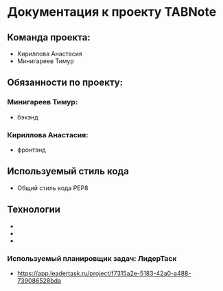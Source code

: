 # Документация к проекту TABNote
## Команда проекта:
* Кириллова Анастасия
* Минигареев Тимур
## Обязанности по проекту:
### Минигареев Тимур:
* бэкэнд
### Кириллова Анастасия:
* фронтэнд

## Используемый стиль кода 
* Общий стиль кода PEP8

## Технологии
* 
* 
* 

### Используемый планировщик задач: ЛидерТаск
* https://app.leadertask.ru/project/f7315a2e-5183-42a0-a488-739086528bda

